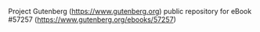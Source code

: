 Project Gutenberg (https://www.gutenberg.org) public repository for
eBook #57257 (https://www.gutenberg.org/ebooks/57257)
